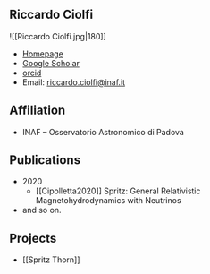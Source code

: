 ## Riccardo Ciolfi

![[Riccardo Ciolfi.jpg|180]]

* [Homepage](https://riccardociolfi.com)
* [Google Scholar](https://scholar.google.com/citations?hl=it&user=0iQXS8EAAAAJ)
* [orcid](https://orcid.org/0000-0003-3140-8933)
* Email: riccardo.ciolfi@inaf.it

## Affiliation

* INAF – Osservatorio Astronomico di Padova

## Publications

- 2020
	- [[Cipolletta2020]] Spritz: General Relativistic Magnetohydrodynamics with Neutrinos
- and so on.

## Projects

- [[Spritz Thorn]]